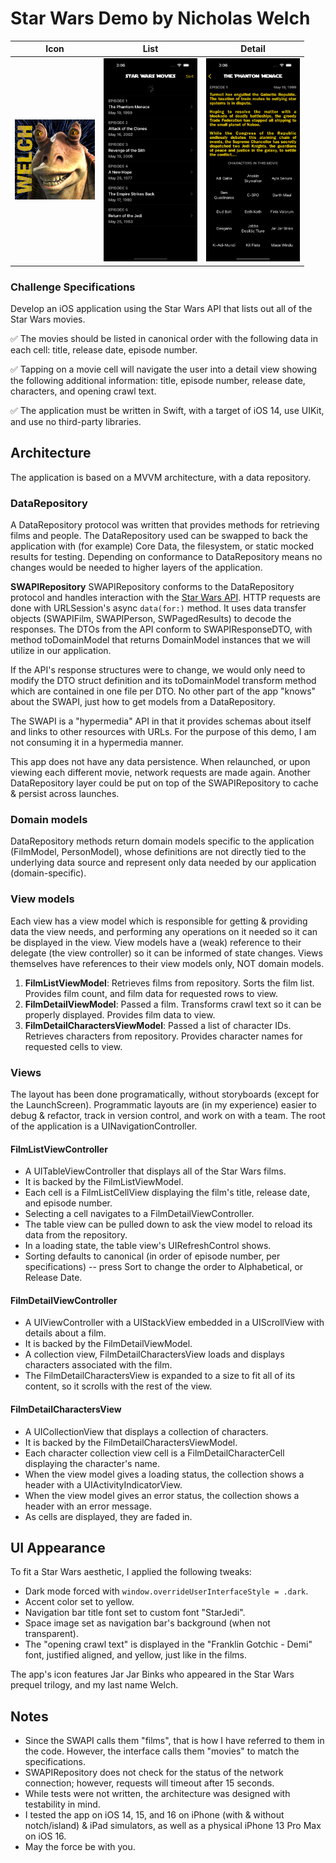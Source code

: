 # Star Wars Demo by Nicholas Welch

| Icon | List | Detail |
|------|------|--------|
|<img src="StarWarsDemo/Assets.xcassets/AppIcon.appiconset/AppIcon.png" width="128" />|<img src="Screenshots/FilmListViewController.png" width="150" /> |<img src="Screenshots/FilmDetailViewController.png" width="150" />|

### Challenge Specifications
Develop an iOS application using the Star Wars API that lists out all of the Star Wars movies.

✅ The movies should be listed in canonical order with the following data in each cell: title, release date, episode number.

✅ Tapping on a movie cell will navigate the user into a detail view showing the following additional information: title, episode number, release date, characters, and opening crawl text.

✅ The application must be written in Swift, with a target of iOS 14, use UIKit, and use no third-party libraries.

## Architecture
The application is based on a MVVM architecture, with a data repository.

### DataRepository
A DataRepository protocol was written that provides methods for retrieving films and people. The DataRepository used can be swapped to back the application with (for example) Core Data, the filesystem, or static mocked results for testing. Depending on conformance to DataRepository means no changes would be needed to higher layers of the application.

**SWAPIRepository**
SWAPIRepository conforms to the DataRepository protocol and handles interaction with the [Star Wars API](https://swapi.dev). HTTP requests are done with URLSession's async `data(for:)` method. It uses data transfer objects (SWAPIFilm, SWAPIPerson, SWPagedResults) to decode the responses. The DTOs from the API conform to SWAPIResponseDTO, with method toDomainModel that returns DomainModel instances that we will utilize in our application.

If the API's response structures were to change, we would only need to modify the DTO struct definition and its toDomainModel transform method which are contained in one file per DTO. No other part of the app "knows" about the SWAPI, just how to get models from a DataRepository.

The SWAPI is a "hypermedia" API in that it provides schemas about itself and links to other resources with URLs. For the purpose of this demo, I am not consuming it in a hypermedia manner.

This app does not have any data persistence. When relaunched, or upon viewing each different movie, network requests are made again. Another DataRepository layer could be put on top of the SWAPIRepository to cache & persist across launches.

### Domain models
DataRepository methods return domain models specific to the application (FilmModel, PersonModel), whose definitions are not directly tied to the underlying data source and represent only data needed by our application (domain-specific).

### View models
Each view has a view model which is responsible for getting & providing data the view needs, and performing any operations on it needed so it can be displayed in the view. View models have a (weak) reference to their delegate (the view controller) so it can be informed of state changes. Views themselves have references to their view models only, NOT domain models.

1. **FilmListViewModel**: Retrieves films from repository. Sorts the film list. Provides film count, and film data for requested rows to view.
2. **FilmDetailViewModel**: Passed a film. Transforms crawl text so it can be properly displayed. Provides film data to view. 
3. **FilmDetailCharactersViewModel**: Passed a list of character IDs. Retrieves characters from repository. Provides character names for requested cells to view.

### Views
The layout has been done programatically, without storyboards (except for the LaunchScreen). Programmatic layouts are (in my experience) easier to debug & refactor, track in version control, and work on with a team. The root of the application is a UINavigationController.

#### FilmListViewController
* A UITableViewController that displays all of the Star Wars films.
* It is backed by the FilmListViewModel.
* Each cell is a FilmListCellView displaying the film's title, release date, and episode number.
* Selecting a cell navigates to a FilmDetailViewController.
* The table view can be pulled down to ask the view model to reload its data from the repository.
* In a loading state, the table view's UIRefreshControl shows.
* Sorting defaults to canonical (in order of episode number, per specifications) -- press Sort to change the order to Alphabetical, or Release Date.

#### FilmDetailViewController
* A UIViewController with a UIStackView embedded in a UIScrollView with details about a film.
* It is backed by the FilmDetailViewModel.
* A collection view, FilmDetailCharactersView loads and displays characters associated with the film.
* The FilmDetailCharactersView is expanded to a size to fit all of its content, so it scrolls with the rest of the view.

#### FilmDetailCharactersView
* A UICollectionView that displays a collection of characters.
* It is backed by the FilmDetailCharactersViewModel.
* Each character collection view cell is a FilmDetailCharacterCell displaying the character's name.
* When the view model gives a loading status, the collection shows a header with a UIActivityIndicatorView.
* When the view model gives an error status, the collection shows a header with an error message.
* As cells are displayed, they are faded in.

## UI Appearance
To fit a Star Wars aesthetic, I applied the following tweaks:

* Dark mode forced with `window.overrideUserInterfaceStyle = .dark`. 
* Accent color set to yellow.
* Navigation bar title font set to custom font "StarJedi". 
* Space image set as navigation bar's background (when not transparent).
* The "opening crawl text" is displayed in the "Franklin Gotchic - Demi" font, justified aligned, and yellow, just like in the films.

The app's icon features Jar Jar Binks who appeared in the Star Wars prequel trilogy, and my last name Welch.

## Notes
* Since the SWAPI calls them "films", that is how I have referred to them in the code. However, the interface calls them "movies" to match the specifications.
* SWAPIRepository does not check for the status of the network connection; however, requests will timeout after 15 seconds.
* While tests were not written, the architecture was designed with testability in mind.
* I tested the app on iOS 14, 15, and 16 on iPhone (with & without notch/island) & iPad simulators, as well as a physical iPhone 13 Pro Max on iOS 16.
* May the force be with you.
